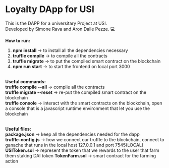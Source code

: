 # Loyalty DApp for USI <br />

This is the DAPP for a universitary Project at USI. <br />
Developed by Simone Rava and Aron Dalle Pezze. :computer: <br />

**How to run:**

1. **npm install** -> to install all the dependencies necessary <br />
2. **truffle compile** -> to compile all the contracts <br />
3. **truffle migrate** -> to put the compiled smart contract on the blockchain <br />
4. **npm run start** -> to start the frontend on local port 3000 <br />
   <br />

**Useful commands:** <br />
**truffle compile --all** -> compile all the contracts <br />
**truffle migrate --reset** -> re-put the compiled smart contract on the blockchain <br />
**truffle console** -> interact with the smart contracts on the blockchain, open a console that is a javascript runtime environment that let you use the blockchain <br />
<br />

**Useful files:** <br />
**package.json** -> keep all the dependencies needed for the dapp <br />
**truffle-config.js** -> how we connect our truffle to the blockchain, connect to ganache that runs in the local host 127.0.0.1 and port 7545(LOCAL) <br />
**USIToken.sol** -> represent the token that we rewards to the user that farm them staking DAI token
**TokenFarm.sol** -> smart contract for the farming action
